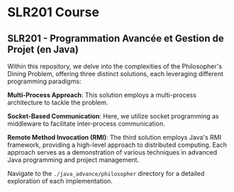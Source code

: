 # SLR201 Course 
## SLR201 - Programmation Avancée et Gestion de Projet (en Java)

Within this repository, we delve into the complexities of the Philosopher's Dining Problem, offering three distinct solutions, each leveraging different programming paradigms:

**Multi-Process Approach**: 
This solution employs a multi-process architecture to tackle the problem.

**Socket-Based Communication**: 
Here, we utilize socket programming as middleware to facilitate inter-process communication.

**Remote Method Invocation (RMI)**: 
The third solution employs Java's RMI framework, providing a high-level approach to distributed computing.
Each approach serves as a demonstration of various techniques in advanced Java programming and project management. 

Navigate to the `./java_advance/philosopher` directory for a detailed exploration of each implementation.
